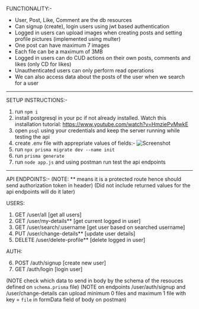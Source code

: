 FUNCTIONALITY:-

- User, Post, Like, Comment are the db resources
- Can signup (create), login users using jwt based authentication
- Logged in users can upload images when creating posts and setting profile pictures (implemented using multer)
- One post can have maximum 7 images
- Each file can be a maximum of 3MB
- Logged in users can do CUD actions on their own posts, comments and likes (only CD for likes)
- Unauthenticated users can only perform read operations
- We can also access data about the posts of the user when we search for a user

-------------------------------------------------------------------------------------------------------------------------------------

SETUP INSTRUCTIONS:-

1) run `npm i`
2) install postgresql in your pc if not already installed. Watch this installation tutorial: https://www.youtube.com/watch?v=HmziePvMwkE
3) open `psql` using your credentials and keep the server running while testing the api
4) create .env file with apprepriate values of fields:-
![Screenshot](https://github.com/imhazard17/user_mvp/assets/57060375/29288738-1434-45a1-838d-80adf623c58d)
5) run `npx prisma migrate dev --name init`
6) run `prisma generate`
7) run `node app.js` and using postman run test the api endpoints

-------------------------------------------------------------------------------------------------------------------------------------

API ENDPOINTS:-     (NOTE: ** means it is a protected route hence should send authorization token in header)
                    (Did not include returned values for the api endpoints will do it later)

USERS:

1) GET /user/all     [get all users]
2) GET /user/my-details**    [get current logged in user]
3) GET /user/search/:username     [get user based on searched username]
4) PUT /user/change-details**        [update user details]
5) DELETE /user/delete-profile**        [delete logged in user]

AUTH:

6) POST /auth/signup      [create new user]
7) GET /auth/login     [login user]

(NOTE check which data to send in body by the schema of the resouces defined on `schema.prisma` file)
(NOTE on endpoints /user/auth/signup and /user/change-details can upload minimum 0 files and maximum 1 file with key = `file` in formData field of body on postman)

